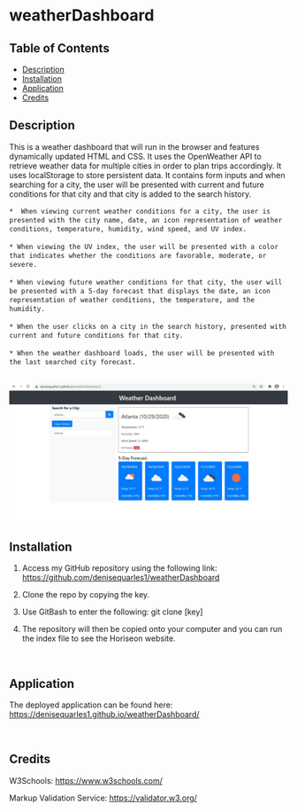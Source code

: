 # weatherDashboard

## Table of Contents
* [Description](#description)
* [Installation](#installation)
* [Application](#application)
* [Credits](#credits)

## Description
This is a weather dashboard that will run in the browser and features dynamically updated HTML and CSS.  It uses the OpenWeather API to retrieve weather data for multiple cities in order to plan trips accordingly. It uses localStorage to store persistent data. It contains form inputs and when searching for a city, the user will be presented with current and future conditions for that city and that city is added to the search history.

    *  When viewing current weather conditions for a city, the user is presented with the city name, date, an icon representation of weather conditions, temperature, humidity, wind speed, and UV index.

    * When viewing the UV index, the user will be presented with a color that indicates whether the conditions are favorable, moderate, or severe.  

    * When viewing future weather conditions for that city, the user will be presented with a 5-day forecast that displays the date, an icon representation of weather conditions, the temperature, and the humidity.

    * When the user clicks on a city in the search history, presented with current and future conditions for that city.

    * When the weather dashboard loads, the user will be presented with the last searched city forecast.

<br>
 <img src="screenshot.JPG" alt="screenshot"> 
 
 
## Installation
1. Access my GitHub repository using the following link: https://github.com/denisequarles1/weatherDashboard

2. Clone the repo by copying the key.

3. Use GitBash to enter the following: git clone [key]

4. The repository will then be copied onto your computer and you can run the index file to see the Horiseon website.

<br>

## Application
The deployed application can be found here: https://denisequarles1.github.io/weatherDashboard/

<br>

## Credits
W3Schools: https://www.w3schools.com/

Markup Validation Service: https://validator.w3.org/

